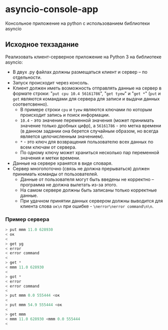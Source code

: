 # asyncio-console-app
Консольное приложение на python с использованием библиотеки asyncio

## Исходное техзадание
Реализовать клиент-серверное приложение на Python 3 на библиотеке asyncio:
- В двух .py файлах должны размещаться клиент и сервер – по отдельности.
- Запуск происходит через консоль. 
- Клиент должен иметь возможность отправлять данные на сервер в формате строки: "`put cpu 10.4 56161786`", "`get tyew`" и "`get *`" (`put` и `get` являются командами для сервера для записи и выдачи данных соответсвенно).
  - В примере строки `cpu` и `tyew` являются ключами по которым происходит запись и поиск информации. 
  - `10.4` - это значение переменной значения (может принимать значение только дробных цифр), а `56161786` - это метка времени (в данном задании она берется случайным образом, но всегда является целочисленным значением). 
  - `*` - это ключ для возвращения пользователю всех данных по всем ключам от сервера. 
  - По одному ключу может храниться несколько пар переменной значения и метки времени.
- Данные на сервере хранятся в виде словаря. 
- Сервер многопоточно (связь не должна прерываться) должен принимать команды от пользователей. 
  - Данные от пользователя могут быть введены не корректно – программа не должна вылетать из-за этого. 
  - На самом сервере должны быть записаны только корректные данные.
  - При удачном принятии данных сервером должны выводится для клиента слова `ок\n` при ошибке - `\nerror\nerror command\n\n`.
### Пример сервера
```python
> put mmm 11.0 628930 
< ок
< 
> get yg
< error
< error command
< 
> get *
< mmm 11.0 628930
< 
> got *
< error
< error command
< 
> put mmm 0.0 555444 <ок
< 
> put mmm 54.9 555444 <ок
< 
> get mmm
< mmm 11.0 628930 <mmm 0.0 555444
< 
```